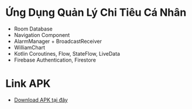 # Ứng Dụng Quản Lý Chi Tiêu Cá Nhân 
- Room Database
- Navigation Component
- AlarmManager + BroadcastReceiver
- WilliamChart
- Kotlin Coroutines, Flow, StateFlow, LiveData
- Firebase Authentication, Firestore
# Link APK
- [Download APK tại đây](https://drive.google.com/file/d/1ZI9jZ0uyKQuGyCoklhQNn-kyMKVtRUVc/view?usp=drive_link)
